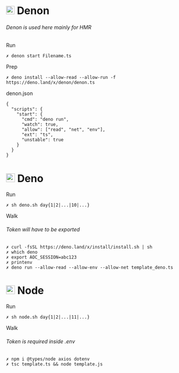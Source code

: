 # <img src='https://deno.com/images/artwork/HypnoDeno.gif?__frsh_c=dad2' width='23px' /> __Denon__ 
###### Denon is used here mainly for HMR 
Run
```
✗ denon start Filename.ts
```
Prep
```
✗ deno install --allow-read --allow-run -f https://deno.land/x/denon/denon.ts
```
denon.json
```
{
  "scripts": {
    "start": {
      "cmd": "deno run",
      "watch": true,
      "allow": ["read", "net", "env"],
      "ext": "ts",
      "unstable": true
    }
  }
}
```
# <img src='https://deno.com/images/artwork/hashrock_simple.png?__frsh_c=dad21828de649d12df5a23c572b88f3a3a73d0dc' width='24px' /> __Deno__
Run  
```
✗ sh deno.sh day{1|2|...|10|...}
```
Walk
###### Token will have to be exported
```
✗ curl -fsSL https://deno.land/x/install/install.sh | sh
✗ which deno
✗ export AOC_SESSION=abc123
✗ printenv
✗ deno run --allow-read --allow-env --allow-net template_deno.ts
```

# <img src='https://static.npmjs.com/attachments/ck3uwed1cmso79y74pjugy10f-gak-2x.png' width='24px' /> __Node__
Run 
```
✗ sh node.sh day{1|2|...|11|...}
```
Walk
###### Token is required inside .env 
```
✗ npm i @types/node axios dotenv
✗ tsc template.ts && node template.js
```

&#8203;


